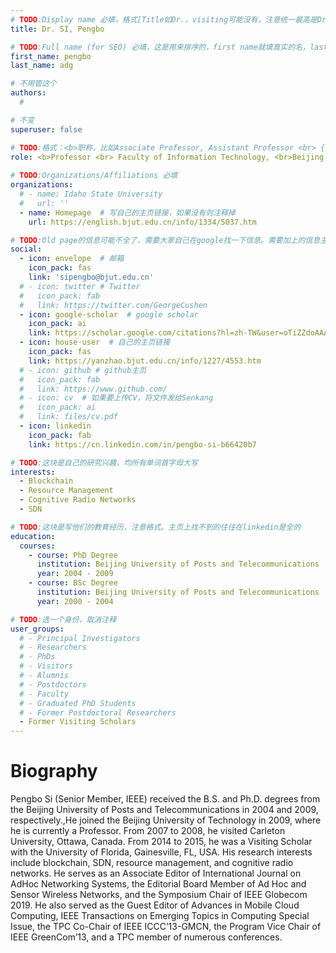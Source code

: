 ```yaml
---
# TODO:Display name 必填，格式[Title如Dr.，visiting可能没有，注意统一最高是Dr. 而不是Prof.] [全大写的Last name][, ][首字母大写的Last name]
title: Dr. SI, Pengbo

# TODO:Full name (for SEO) 必填，这是用来排序的，first name就填真实的名，last_name一定按照excel填写
first_name: pengbo   
last_name: adg

# 不用管这个
authors:
  # 

# 不变
superuser: false

# TODO:格式：<b>职称，比如Associate Professor, Assistant Professor <br> {工作单位}, {工作国家:China、USA等}</b>
role: <b>Professor <br> Faculty of Information Technology, <br>Beijing University of Technology, Beijing, China</b>
 
# TODO:Organizations/Affiliations 必填
organizations:
  # - name: Idaho State University 
  #   url: ''
  - name: Homepage  # 写自己的主页链接，如果没有则注释掉
    url: https://english.bjut.edu.cn/info/1334/5037.htm

# TODO:Old page的信息可能不全了，需要大家自己在google找一下信息。需要加上的信息主要包含email、google scholar、个人主页、linkedin
social:
  - icon: envelope  # 邮箱
    icon_pack: fas
    link: 'sipengbo@bjut.edu.cn'
  # - icon: twitter # Twitter
  #   icon_pack: fab  
  #   link: https://twitter.com/GeorgeCushen
  - icon: google-scholar  # google scholar
    icon_pack: ai
    link: https://scholar.google.com/citations?hl=zh-TW&user=oTiZZdoAAAAJ
  - icon: house-user  # 自己的主页链接
    icon_pack: fas
    link: https://yanzhao.bjut.edu.cn/info/1227/4553.htm
  # - icon: github # github主页
  #   icon_pack: fab   
  #   link: https://www.github.com/
  # - icon: cv  # 如果要上传CV，将文件发给Senkang
  #   icon_pack: ai
  #   link: files/cv.pdf
  - icon: linkedin 
    icon_pack: fab
    link: https://cn.linkedin.com/in/pengbo-si-b66420b7

# TODO:这块是自己的研究兴趣，均所有单词首字母大写
interests:
  - Blockchain
  - Resource Management
  - Cognitive Radio Networks
  - SDN

# TODO:这块是写他们的教育经历，注意格式。主页上找不到的往往在linkedin是全的
education:
  courses:
    - course: PhD Degree
      institution: Beijing University of Posts and Telecommunications
      year: 2004 - 2009
    - course: BSc Degree
      institution: Beijing University of Posts and Telecommunications
      year: 2000 - 2004

# TODO:选一个身份，取消注释
user_groups:
  # - Principal Investigators
  # - Researchers
  # - PhDs
  # - Visitors
  # - Alumnis
  # - Postdoctors
  # - Faculty
  # - Graduated PhD Students
  # - Former Postdoctoral Researchers
  - Former Visiting Scholars
---
```

<!-- TODO:写自己的Biography -->
# Biography
<!-- 这部分不要写他们的PhD招生信息，直接复制他们主页的个人简介。实在没有，在excel备注一下{个人资料缺失}再提交给我 -->
<!-- <p style="text-align:justify">  -->
Pengbo Si (Senior Member, IEEE) received the B.S. and Ph.D. degrees from the Beijing University of Posts and Telecommunications in 2004 and 2009, respectively.,He joined the Beijing University of Technology in 2009, where he is currently a Professor. From 2007 to 2008, he visited Carleton University, Ottawa, Canada. From 2014 to 2015, he was a Visiting Scholar with the University of Florida, Gainesville, FL, USA. His research interests include blockchain, SDN, resource management, and cognitive radio networks. He serves as an Associate Editor of International Journal on AdHoc Networking Systems, the Editorial Board Member of Ad Hoc and Sensor Wireless Networks, and the Symposium Chair of IEEE Globecom 2019. He also served as the Guest Editor of Advances in Mobile Cloud Computing, IEEE Transactions on Emerging Topics in Computing Special Issue, the TPC Co-Chair of IEEE ICCC’13-GMCN, the Program Vice Chair of IEEE GreenCom’13, and a TPC member of numerous conferences.